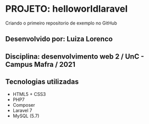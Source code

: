 # **PROJETO: helloworldlaravel**
Criando o primeiro repositorio de exemplo no GitHub

## Desenvolvido por: Luiza Lorenco
## Disciplina: desenvolvimento web 2 / UnC - Campus Mafra / 2021 

## **Tecnologias utilizadas**
* HTML5 + CSS3
* PHP7
* Composer
* Laravel 7
* MySQL (5.7)
